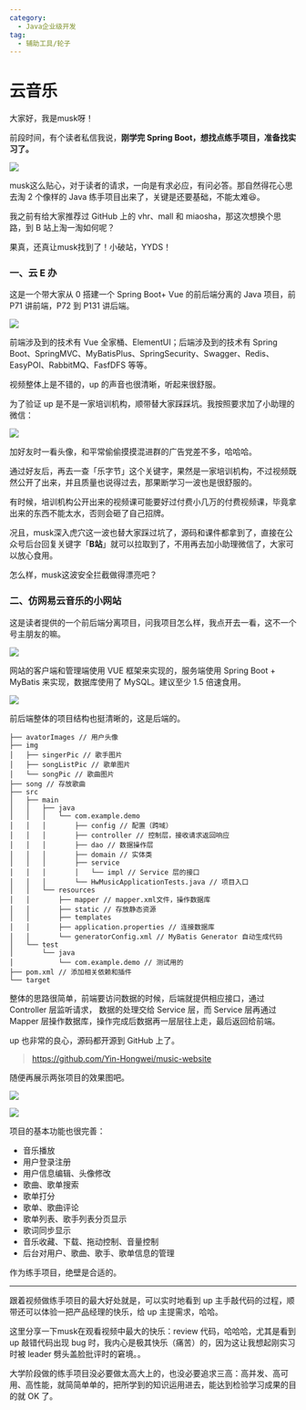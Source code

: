 ```yaml
---
category:
  - Java企业级开发
tag:
  - 辅助工具/轮子
---
```


# 云音乐

大家好，我是musk呀！

前段时间，有个读者私信我说，**刚学完 Spring Boot，想找点练手项目，准备找实习了。**

![](http://cdn.tobebetterjavaer.com/tobebetterjavaer/images/kaiyuan/yuneban-wangyiyunyinyue-01.png)

musk这么贴心，对于读者的请求，一向是有求必应，有问必答。那自然得花心思去淘 2 个像样的 Java 练手项目出来了，关键是还要基础，不能太难😆。

我之前有给大家推荐过 GitHub 上的 vhr、mall 和 miaosha，那这次想换个思路，到 B 站上淘一淘如何呢？

果真，还真让musk找到了！小破站，YYDS！

### 一、云 E 办

这是一个带大家从 0 搭建一个 Spring Boot+ Vue 的前后端分离的 Java 项目，前 P71 讲前端，P72 到 P131 讲后端。

![](http://cdn.tobebetterjavaer.com/tobebetterjavaer/images/kaiyuan/yuneban-wangyiyunyinyue-02.png)

前端涉及到的技术有 Vue 全家桶、ElementUI；后端涉及到的技术有 Spring Boot、SpringMVC、MyBatisPlus、SpringSecurity、Swagger、Redis、EasyPOI、RabbitMQ、FasfDFS 等等。

视频整体上是不错的，up 的声音也很清晰，听起来很舒服。

为了验证 up 是不是一家培训机构，顺带替大家踩踩坑。我按照要求加了小助理的微信：

![](http://cdn.tobebetterjavaer.com/tobebetterjavaer/images/kaiyuan/yuneban-wangyiyunyinyue-03.png)

加好友时一看头像，和平常偷偷摸摸混进群的广告党差不多，哈哈哈。

通过好友后，再去一查「乐字节」这个关键字，果然是一家培训机构，不过视频既然公开了出来，并且质量也说得过去，那果断学习一波也是很舒服的。

有时候，培训机构公开出来的视频课可能要好过付费小几万的付费视频课，毕竟拿出来的东西不能太水，否则会砸了自己招牌。

况且，musk深入虎穴这一波也替大家踩过坑了，源码和课件都拿到了，直接在公众号后台回复关键字「**B站**」就可以拉取到了，不用再去加小助理微信了，大家可以放心食用。

怎么样，musk这波安全拦截做得漂亮吧？

### 二、仿网易云音乐的小网站

这是读者提供的一个前后端分离项目，问我项目怎么样，我点开去一看，这不一个号主朋友的嘛。

![](http://cdn.tobebetterjavaer.com/tobebetterjavaer/images/kaiyuan/yuneban-wangyiyunyinyue-04.png)

网站的客户端和管理端使用 VUE 框架来实现的，服务端使用 Spring Boot + MyBatis 来实现，数据库使用了 MySQL。建议至少 1.5 倍速食用。

![](http://cdn.tobebetterjavaer.com/tobebetterjavaer/images/kaiyuan/yuneban-wangyiyunyinyue-05.png)

前后端整体的项目结构也挺清晰的，这是后端的。

```
├── avatorImages // 用户头像
├── img
│   ├── singerPic // 歌手图片
│   ├── songListPic // 歌单图片
│   └── songPic // 歌曲图片
├── song // 存放歌曲
├── src
│   ├── main
│   │   ├── java
│   │   │   └── com.example.demo
│   │   │       ├── config // 配置（跨域）
│   │   │       ├── controller // 控制层，接收请求返回响应
│   │   │       ├── dao // 数据操作层
│   │   │       ├── domain // 实体类
│   │   │       ├── service
│   │   │       │   └── impl // Service 层的接口
│   │   │       └── HwMusicApplicationTests.java // 项目入口
│   │   └── resources
│   │       ├── mapper // mapper.xml文件，操作数据库
│   │       ├── static // 存放静态资源
│   │       ├── templates
│   │       ├── application.properties // 连接数据库
│   │       └── generatorConfig.xml // MyBatis Generator 自动生成代码
│   └── test
│       └── java
│           └── com.example.demo // 测试用的
├── pom.xml // 添加相关依赖和插件
└── target
```

整体的思路很简单，前端要访问数据的时候，后端就提供相应接口，通过 Controller 层监听请求， 数据的处理交给 Service 层，而 Service 层再通过 Mapper 层操作数据库，操作完成后数据再一层层往上走，最后返回给前端。

up 也非常的良心，源码都开源到 GitHub 上了。

>https://github.com/Yin-Hongwei/music-website

随便再展示两张项目的效果图吧。

![](http://cdn.tobebetterjavaer.com/tobebetterjavaer/images/kaiyuan/yuneban-wangyiyunyinyue-06.png)

![](http://cdn.tobebetterjavaer.com/tobebetterjavaer/images/kaiyuan/yuneban-wangyiyunyinyue-07.png)

项目的基本功能也很完善：

- 音乐播放
- 用户登录注册
- 用户信息编辑、头像修改
- 歌曲、歌单搜索
- 歌单打分
- 歌单、歌曲评论
- 歌单列表、歌手列表分页显示
- 歌词同步显示
- 音乐收藏、下载、拖动控制、音量控制
- 后台对用户、歌曲、歌手、歌单信息的管理

作为练手项目，绝壁是合适的。

---------

跟着视频做练手项目的最大好处就是，可以实时地看到 up 主手敲代码的过程，顺带还可以体验一把产品经理的快乐，给 up 主提需求，哈哈。

这里分享一下musk在观看视频中最大的快乐：review 代码，哈哈哈，尤其是看到 up 敲错代码出现 bug 时，我内心是极其快乐（痛苦）的，因为这让我想起刚实习时被 leader 劈头盖脸批评时的窘境。。

大学阶段做的练手项目没必要做太高大上的，也没必要追求三高：高并发、高可用、高性能，就简简单单的，把所学到的知识运用进去，能达到检验学习成果的目的就 OK 了。








